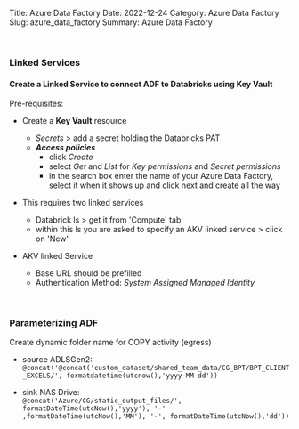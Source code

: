 Title: Azure Data Factory
Date: 2022-12-24
Category: Azure Data Factory
Slug: azure_data_factory
Summary: Azure Data Factory

<br>


### Linked Services

#### Create a Linked Service to connect ADF to Databricks using Key Vault

Pre-requisites: 

* Create a **Key Vault** resource
  * *Secrets* > add a secret holding the Databricks PAT 
  * ***Access policies***
    * click *Create*
    * select *Get* and *List* for *Key permissions* and *Secret permissions*
    * in the search box enter the name of your Azure Data Factory, select it when it shows up and click next and create all the way
    
* This requires two linked services
  * Databrick ls > get it from 'Compute' tab
  * within this ls you are asked to specify an AKV linked service > click on 'New'
  
* AKV linked Service
  * Base URL should be prefilled
  * Authentication Method: *System Assigned Managed Identity*

<br>

### Parameterizing ADF

Create dynamic folder name for COPY activity (egress)
 
* source ADLSGen2:  
  `@concat('@concat('custom_dataset/shared_team_data/CG_BPT/BPT_CLIENT_EXCELS/', formatdatetime(utcnow(),'yyyy-MM-dd'))`
    
* sink NAS Drive:   
  `@concat('Azure/CG/static_output_files/', formatDateTime(utcNow(),'yyyy'), '-' ,formatDateTime(utcNow(),'MM'), '-', formatDateTime(utcNow(),'dd'))`
